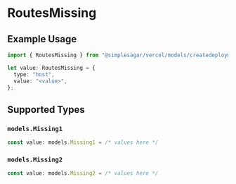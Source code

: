 # RoutesMissing

## Example Usage

```typescript
import { RoutesMissing } from "@simplesagar/vercel/models/createdeploymentop.js";

let value: RoutesMissing = {
  type: "host",
  value: "<value>",
};
```

## Supported Types

### `models.Missing1`

```typescript
const value: models.Missing1 = /* values here */
```

### `models.Missing2`

```typescript
const value: models.Missing2 = /* values here */
```

